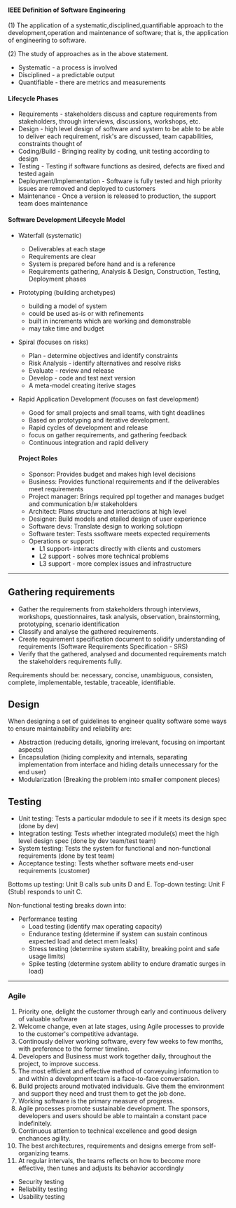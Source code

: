 #### IEEE Definition of Software Engineering

(1) The application of a systematic,disciplined,quantifiable approach to the development,operation and maintenance of software; that is, the application of engineering to software.

(2) The study of approaches as in the above statement.

- Systematic - a process is involved
- Disciplined - a predictable output
- Quantifiable - there are metrics and measurements

#### Lifecycle Phases

- Requirements - stakeholders discuss and capture requirements from stakeholders, through interviews, discussions, workshops, etc.
- Design - high level design of software and system to be able to be able to deliver each requirement, risk's are discussed, team capabilities, constraints thought of
- Coding/Build - Bringing reality by coding, unit testing according to design
- Testing - Testing if software functions as desired, defects are fixed and tested again
- Deployment/Implementation - Software is fully tested and high priority issues are removed and deployed to customers
- Maintenance - Once a version is released to production, the support team does maintenance

#### Software Development Lifecycle Model

- Waterfall (systematic)
  - Deliverables at each stage
  - Requirements are clear 
  - System is prepared before hand and is a reference
  - Requirements gathering, Analysis & Design, Construction, Testing, Deployment phases
- Prototyping (building archetypes)
  - building a model of system
  - could be used as-is or with refinements
  - built in increments which are working and demonstrable
  - may take time and budget
- Spiral (focuses on risks)
  - Plan - determine objectives and identify constraints
  - Risk Analysis - identify alternatives and resolve risks
  - Evaluate - review and release
  - Develop - code and test next version
  - A meta-model creating iterive stages
- Rapid Application Development (focuses on fast development)
  - Good for small projects and small teams, with tight deadlines
  - Based on prototyping and iterative development. 
  - Rapid cycles of development and release
  - focus on gather requirements, and gathering feedback
  - Continuous integration and rapid delivery
  
  #### Project Roles
  - Sponsor: Provides budget and makes high level decisions
  - Business: Provides functional requirements and if the deliverables meet requirements
  - Project manager: Brings required ppl together and manages budget and communication b/w stakeholders
  - Architect: Plans structure and interactions at high level
  - Designer: Build models and etailed design of user experience
  - Software devs: Translate design to working solutiopn
  - Software tester: Tests ssoftware meets expected requirements
  - Operations or support: 
    - L1 support- interacts directly with clients and customers
    - L2 support - solves more technical problems
    - L3 support - more complex issues and infrastructure

---

## Gathering requirements

- Gather the requirements from stakeholders through interviews, workshops, questionnaires, task analysis, observation, brainstorming, prototyping, scenario identification
- Classify and analyse the gathered requirements.
- Create requirement specification document to solidify understanding of requirements (Software Requirements Specification - SRS)
- Verify that the gathered, analysed and documented requirements match the stakeholders requirements fully.

Requirements should be: necessary, concise, unambiguous, consisten, complete, implementable, testable, traceable, identifiable.

## Design

When designing a set of guidelines to engineer quality software some ways to ensure maintainability and reliability are:
- Abstraction (reducing details, ignoring irrelevant, focusing on important aspects)
- Encapsulation (hiding complexity and internals, separating implementation from interface and hiding details unnecessary for the end user)
- Modularization (Breaking the problem into smaller component pieces)

## Testing

- Unit testing: Tests a particular mdodule to see if it meets its design spec (done by dev)
- Integration testing: Tests whether integrated module(s) meet the high level design spec (done by dev team/test team)
- System testing: Tests the system for functional and non-functional requirements (done by test team)
- Acceptance testing: Tests whether software meets end-user requirements (customer)

Bottoms up testing: Unit B calls sub units D and E.
Top-down testing: Unit F (Stub) responds to unit C.

Non-functional testing breaks down into:
- Performance testing
  - Load testing (identify max operating capacity)
  - Endurance testing (determine if system can sustain continous expected load and detect mem leaks)
  - Stress testing (determine system stability, breaking point and safe usage limits)
  - Spike testing (determine system ability to endure dramatic surges in load)
  

---

### Agile 

1. Priority one, delight the customer through early and continuous delivery of valuable software
2. Welcome change, even at late stages, using Agile processes to provide to the customer's competitive advantage.
3. Continously deliver working software, every few weeks to few months, with preference to the former timeline.
4. Developers and Business must work together daily, throughout the project, to improve success.
5. The most efficient and effective method of conveyuing information to and within a development team is a face-to-face conversation.
6. Build projects around motivated individuals.  Give them the environment and support they need and trust them to get the job done.
7. Working software is the primary measure of progress.
8. Agile processes promote sustainable development.  The sponsors, developers and users should be able to maintain a constant pace indefinitely.
9. Continuous attention to technical excellence and good design enchances agility.
10. The best architectures, requirements and designs emerge from self-organizing teams.
11. At regular intervals, the teams reflects on how to become more effective, then tunes and adjusts its behavior accordingly

- Security testing
- Reliability testing
- Usability testing

